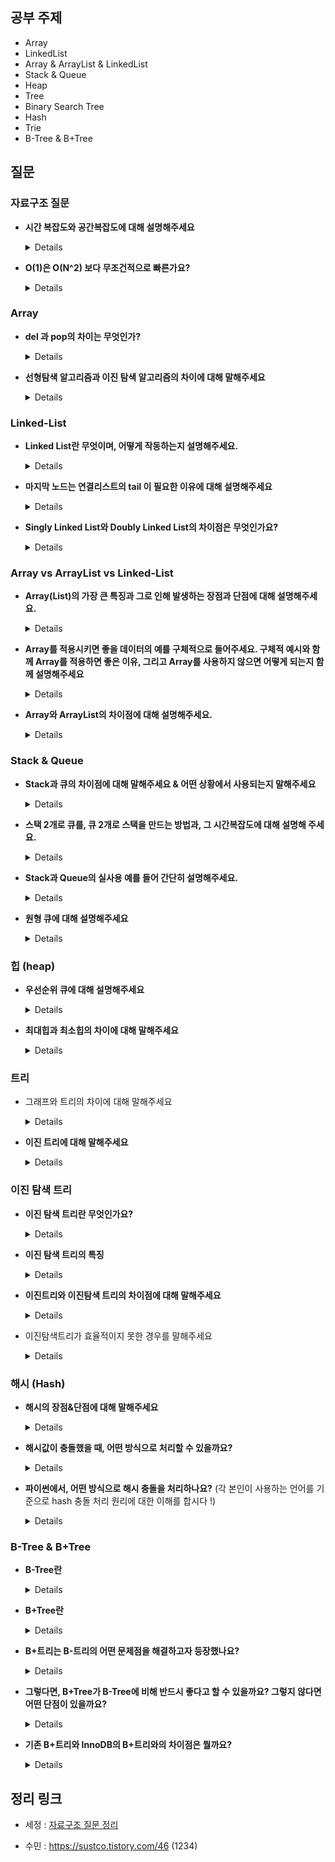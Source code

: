 ## 공부 주제
- Array
- LinkedList
- Array & ArrayList & LinkedList
- Stack & Queue
- Heap
- Tree
- Binary Search Tree
- Hash
- Trie
- B-Tree & B+Tree

## 질문 

### 자료구조 질문

- **시간 복잡도와 공간복잡도에 대해 설명해주세요**

    <details>
    - 시간 복잡도 : 문제의 크기와 이를 해결하는 데 걸리는 시간 사이의 관계
    - 공간 복잡도 : 문제의 크기와 이를 해결하는 데 필요한 메모리 공간 사이의 관계
    </details>


- **O(1)은 O(N^2) 보다 무조건적으로 빠른가요?**

    <details>
    - O(1) : 입력 크기에 관계없이 일정한 실행시간을 가지는 알고리즘
        - 일정 시간을 가져, 안정적인 성능을 가지느다.
    - O(n^2) : 입력 크기의 제곱에 비례하는 실행시간을 가지는 알고리즘
    - 입력크기가 매우 작을 때에는 O(n^2)가 O(1) 보다 빠를 수 있지만, 일반적으로 O(1)이 더 빠르다.
    </details>

### Array

- **del 과 pop의 차이는 무엇인가?**

    <details>
    - del과 pop은 지우고자 하는 리스트의 인덱스를 받아서 지우는 방식
    - pop은 지워진 <인덱스의 값>을 반환하지만,
    - del은 반환하지 않는다.
    - 이 차이 때문에 미세하게 del이 pop 보다 수행속도가 더 빠르다.
    - remove와 동일하게 pop과 del은 특정 인덱스를 삭제한 다음 리스트를 재조정 한다.
    - del이 가장 빠르고, pop과 remove는 비슷한 수행시간을 갖는다.
    </details>

- **선형탐색 알고리즘과 이진 탐색 알고리즘의 차이에 대해 말해주세요**

    <details>
    - 선형 탐색 알고리즘 (Linear Search)
        - 리스트의 길이에 비례하는 시간 소요 : `O(n)`
        - 최악의 경우 : 모든 원소를 다 비교해야 한다
    - 이진 탐색 알고리즘 (Binary Serach)
        - 탐색하려는 리스트가 이미 정렬되어 있는 경우에만 적용 가능
        - 크기 순으로 정렬되어 있다는 성질을 이용
        - 한 번 비교가 일어날 때마다 리스트를 반씩 줄임
        - `O(logn)`
    </details>

### Linked-List

- **Linked List란 무엇이며, 어떻게 작동하는지 설명해주세요.**

    <details>
    - 구성 요소(Node)
        - data
        - Link (next)
    - 데이터의 모음을 저장하는 자료구조 중 하나
    - 각각의 데이터는 노드라고 불리는 객체로 표현되며, 이 노드는 데이터를 저장하는 데이터 필드와 다음 노드를 가리키는 포인터 필드로 구성
    - 이러한 방식으로 노드들이 연결된 구조를 가지고 있으며, 이 노드는 순서대로 나열
        - 첫번째 노드는 연결리스트의 head
        - 마지막 노드는 연결리스트의 tail
        - 중간에 새로운 노드를 삽입하거나, 노드를 삭제하거나, 검색하는 연산
    - Linked List의 장점
        - 삽입 삭제가 O(1)의 시간복잡도로 가능
    - 단점
        - 데이터를 검색하거나 특정 위치에 있는 데이터를 가져오는 데 O(n)의 시간복잡도가 필요하다
        - 데이터의 주소를 저장하므로, 배열보다 많은 메모리를 사용할 수 있다.
    </details>

- **마지막 노드는 연결리스트의 tail 이 필요한 이유에 대해 설명해주세요**

    <details>
    뒤에 삽입이 필요한다 할 때 앞에서부터 탐색하는 것 보다 tail에 하나를 더 붙이는게 효율적
    </details>

- **Singly Linked List와 Doubly Linked List의 차이점은 무엇인가요?**
  
    <details>
    - Doubly Linked-List
        - Singly Linked - List
            - 각 노드가 다음 노드를 가리키는 포인터 필드 하나만 가지고 있는 구조
            - 각 노드는 다음 노드에 대한 정보만 가지고 있으며, 이전 노드에 대한 정보는 가지고 있지 않다.
            - 각 노드는 다음 노드를 참조하여, 순서대로 연결된 구조를 가진다.
        - 각 노드가 이전 노드와 다음 노드를 모두 가리키는 포인터 필드 두개를 가지고 있는 구조
        - 각 노드는 이전 노드와 다음 노드에 대한 정보를 모두 가지고 있으며, 이전 노드와 다음 노드 모두에 대한 연결이 존재
    </details>

### Array vs ArrayList vs Linked-List

- **Array(List)의 가장 큰 특징과 그로 인해 발생하는 장점과 단점에 대해 설명해주세요.**

  <details>
  Array의 가장 큰 특징은 순차적으로 데이터를 저장한다는 점입니다.
  데이터에 순서가 있기 때문에 0부터 시작하는 index가 존재하며, index를 사용해 특정 요소를 찾고 조작이 가능하다는 것이 Array의 장점입니다.
  순차적으로 존재하는 데이터의 중간에 요소가 삽입되거나 삭제되는 경우 그 뒤의 모든 요소들을 한 칸씩 뒤로 밀거나 당겨줘야 하는 단점도 있습니다.
  이러한 이유로 Array는 정보가 자주 삭제되거나 추가되는 데이터를 담기에는 적절치 않습니다.
  </details>

- **Array를 적용시키면 좋을 데이터의 예를 구체적으로 들어주세요. 구체적 예시와 함께 Array를 적용하면 좋은 이유, 그리고 Array를 사용하지 않으면 어떻게 되는지 함께 설명해주세요**

  <details>
  Array를 적용시키면 좋은 예로 주식 차트가 있습니다.
  주식 차트에 대한 데이터는 요소가 중간에 새롭게 추가되거나 삭제되는 정보가 아니며, 날짜별로 주식 가격이 차례대로 저장되어야 하는 데이터입니다.
  즉, 순서가 굉장히 중요한 데이터이므로 Array 같이 순서를 보장해주는 자료구조를 사용하는 것이 좋습니다.
  Array를 사용하지 않고 순서가 없는 자료 구조를 사용하는 경우에는 날짜별 주식 가격을 확인하기 어려우며 매번 전체 자료를 읽어 들이고 비교해야 하는 번거로움이 발생합니다.
  </details>

- **Array와 ArrayList의 차이점에 대해 설명해주세요.**

  <details>
  Array는 크기가 고정적이고, ArrayList는 크기가 가변적입니다.
  Array는 초기화 시 메모리에 할당되어 ArrayList보다 속도가 빠르고,
  ArrayList는 데이터 추가 및 삭제 시 메모리를 재할당하기 때문에 속도가 Array보다 느립니다.</details>


  


### Stack & Queue

- **Stack과 큐의 차이점에 대해 말해주세요 & 어떤 상황에서 사용되는지 말해주세요**
  
    <details>
    - 스택
        - 자료를 선형적으로 저장하는 자료구조
        - 마지막에 삽입된 자료가 가장 먼저 꺼내진다.
        - 수식 계산, 함수 호출, 브라우저의 뒤로 가기
    - 큐
        - 자료를 일렬로 저장하는 자료 구조
        - 처음에 삽입된 자료가 가장 먼저 꺼내지는 FIFO
        - 대기열 처리, 너비우선탐색, 캐시</details>

    
  
  
- **스택 2개로 큐를, 큐 2개로 스택을 만드는 방법과, 그 시간복잡도에 대해 설명해 주세요.**

    <details>
    - 스택 2개로 큐
        - 하나의 스택은 데이터를 저장하기 위한 스택
        - 다른 하나의 스택은 역순으로 데이터를 저장하기 위한 스택
        - 데이터를 삽입하기 위해서는 먼저 데이터를 역순으로 저장하는 스택에 데이터를 삽입하고, 그 다음 데이터를 저장하는 스택에서 데이터를 삽입
        - 데이터를 삭제하기 위해서는 역순으로 저장된 스택에서 데이터를 팝하면 큐에서 가장 오래된 데이터를 삭제할 수 있습니다.
    - 큐 2개로 스택
        - 데이터를 삽입할 때는 하나의 큐에 데이터를 삽입
        - 데이터를 삭제할 때는 다른 큐로 모든 데이터를 이동시키면서
        - 가장 마지막에 삽입된 데이터를 제거
    </details>

- **Stack과 Queue의 실사용 예를 들어 간단히 설명해주세요.**

    <details>
    Stack - 자바의 Stack 메모리 영역
    지역변수와 매개변수 데이터 값이 저장되는 공간이며, 메소드 호출시 메모리에 할당되고 종료되면 메모리가 해제되며,
    LIFO(Last In First Out)구조를 가집니다.
    <br><br>
    Queue - OS의 스케쥴러
    자원의 할당과 회수를 하는 스케쥴러 역할을 큐가 할 수 있습니다.
    메모리에 적재된 다수의 프로세스 중 어떤 프로세스에게 자원을 할당할 것인가 그 순서를 결정하는 것이 자원의 효율적인 사용에 있고,
    가장 단순한 형태의 스케쥴링 정책이 선입선처리(First Com First Served) 즉, 큐라고 볼 수 있습니다.
    </details>
    
- **원형 큐에 대해 설명해주세요**

    <details>
    - 큐에 빈 메모리가 남아 있어도, 꽉 차있는 것으로 판단할 수 있다.
    - 논리적으로 배열의 처음과 끝이 연결되어 있는 것으로 간주함
    - 공백, 포화 상태를 구분하기 위해 자리 하나를 항상 비워둔다.
    </details>


### 힙 (heap)

- **우선순위 큐에 대해 설명해주세요**

    <details>
    - 큐는 먼저 들어오는 데이터가 먼저 나가는 FIFO형식의 자료구조
    - 우선순위 큐는 먼저 들어오는 데이터가 아니라, 우선순위가 높은 데이터가 먼저 나가는 형태의 자료구조
        - 힙을 이용하여 구현
    </details>

- **최대힙과 최소힙의 차이에 대해 말해주세요**
  
    <details>
    - 최대힙 : 부모 노드의 키 값이 자식 노드의 키 값보다 크거나 같은 완전 이진 트리
    - 최소힙 : 부모 노드의 키 값이 자식 노드의 키 값보다 작거나 같은 완전 이진 트리
    </details>


### 트리

- 그래프와 트리의 차이에 대해 말해주세요

    <details>
    - 그래프
        - 방향성 : 방향 그래프 혹은 무방향 그래프
        - 순환성 : 순환 및 비순환
        - 루트 노드 존재 여부 : 루트 노드가 없음
        - 노드 간 관계성 : 부모와 자식 관계 없음
        - 모델의 종류 : 네트워크 모델
    - 트리
        - 방향성 : 방향그래프
        - 순환성 : 비순환
        - 루트 노드 존재 여부 : 루트 노드가 존재
        - 노드 간 관계성 : 부모와 자식 관계
        - 모델의 종류 : 계층 모델
      </details>

- **이진 트리에 대해 말해주세요**

    <details>
    - 모든 노드의 차수가 2 이하인 트리
    - 재귀적으로 정의할 수 있다.
    - 루트노드 + 왼쪽 서브트리 + 오른쪽 서브트리
    </details>


### 이진 탐색 트리

- **이진 탐색 트리란 무엇인가요?**

    <details>
    - 이진탐색 : **탐색에 소요되는 시간복잡도는 O(logN)**, but 삽입,삭제가 불가능
    - 연결리스트 : **삽입, 삭제의 시간복잡도는 O(1)**, but 탐색하는 시간복잡도가 O(N)
    - 이 두가지를 합하여 장점을 모두 얻는 것이 **'이진탐색트리'**
    - 즉, 효율적인 탐색 능력을 가지고, 자료의 삽입 삭제도 가능하게 만들자
    </details>

- **이진 탐색 트리의 특징**

    <details>
    - 각 노드의 자식이 2개 이하
    - 각 노드의 왼쪽 자식은 부모보다 작고, 오른쪽 자식은 부모보다 큼
    - 중복된 노드가 없어야 함
    </details>

- **이진트리와 이진탐색 트리의 차이점에 대해 말해주세요**

    <details>
    - 이진탐색 트리
        - 왼쪽 자식 노드의 값은 현재 노드의 값보다 작습니다.
        - 오른쪽 자식 노드의 값은 현재 노드의 값보다 큽니다.
    - 이진탐색트리는 데이터를 정렬된 상태로 저장하기 위해 사용되는 자료구조
    - 이진트리와 이진탐색트리의 가장 큰 차이점은 노드들의 정렬 여부
    - 이진탐색트리는 모든 노드가 정렬되어 있기 때문에 검색과 삽입, 삭제 연산이 빠르게 수행될 수 있습니다
    - 이진트리는 정렬되어 있지 않기 때문에 검색 연산의 경우 모든 노드를 탐색해야 하는 최악의 경우(O(N))가 발생할 수 있습니다.
    </details>

- 이진탐색트리가 효율적이지 못한 경우를 말해주세요
  
    <details>
    한쪽으로 치우쳐진 균형이 이루어지지 않은 이진탐색 트리 -> 선형 탐색과 동등한 복잡도를 가진 경우
    - O(n)
    - 그러면 이진탐색트리를 사용할 이유가 있을까?
      - 이를 바로잡기 위해
      - AVL Tree, RedBlack Tree
        </details>


### 해시 (Hash)

- **해시의 장점&단점에 대해 말해주세요**

    <details>
    - 해시테이블은 key-value가 1:1로 매핑되어 있기 때문에 삽입, 삭제, 검색의 과정에서 모두 평균적으로O(1)의 시간복잡도를 가지고 있다.
    - 단점
        - 해시 충돌이 발생
        - 순서/관계가 있는 배열에는 어울리지 않는다.
        - 공간 효율성이 떨어진다.
    </details>

- **해시값이 충돌했을 때, 어떤 방식으로 처리할 수 있을까요?**

    <details>
    1. **체이닝** : 연결리스트로 노드를 계속 추가해나가는 방식 (제한 없이 계속 연결 가능, but 메모리 문제)
    2. **Open Addressing** : 해시 함수로 얻은 주소가 아닌 다른 주소에 데이터를 저장할 수 있도록 허용 (해당 키 값에 저장되어있으면 다음 주소에 저장)
    3. **선형 탐사** : 정해진 고정 폭으로 옮겨 해시값의 중복을 피함
    4. **제곱 탐사** : 정해진 고정 폭을 제곱수로 옮겨 해시값의 중복을 피함
    </details>

- **파이썬에서, 어떤 방식으로 해시 충돌을 처리하나요?** (각 본인이 사용하는 언어를 기준으로 hash 충돌 처리 원리에 대한 이해를 합시다 !)
  
    <details>
    파이썬의 딕셔너리(dict) 타입은 내부적으로 해시 테이블을 사용하며, 이를 통해 매우 빠른 검색과 삽입을 제공합니다. 하지만, 해시 충돌이 발생하면 체이닝을 통해 해결하므로, 최악의 경우에는 검색 및 삽입이 O(n)의 시간복잡도를 가질 수 있습니다. 그러나 대부분의 경우에는 충돌이 거의 발생하지 않기 때문에, 딕셔너리 타입은 매우 높은 성능을 보입니다.

    출처 : GPT (불확실할 수 있으니 개인이 더 공부해보기)
    </details>


### B-Tree & B+Tree

- **B-Tree란**

    <details>
    - 이진 트리를 확장해서 많은 자식을 갖을 수 있는 균형 트리
    - key들이 항상 오름차순으로 정렬되어 구성
    - Branch와 Leaf 노드가 key와 data를 저장
    </details>

- **B+Tree란**

    <details>
    - B트리를 확장해서 데이터의 빠른 접근을 위한 인덱스 역할만 하는 비단말 노드를 추가한 트리(리프들이 연결되어 있음)
    - Branch 노드는 key만 저장-하나의 노드에 더 많은 key를 담을 수 있게 되므로 트리의 높이가 B 트리에 비해 더 낮아진다.(cache hit를 높임)
    - Leaf 노드는 Key와 Data를 저장하고 Linked List로 연결되어 있음(검색에 유용)
    </details>

- **B+트리는 B-트리의 어떤 문제점을 해결하고자 등장했나요?**
  
    <details>
    B-트리의 순회작업에 대한 문제점. <br>풀 스캔 시 B트리는 모든 노드를 확인해야하지만, B+ 트리의 경우 리프노드에 연결된 연결리스트로 선형 탐색이 가능하다.
    </details>
    
- **그렇다면, B+Tree가 B-Tree에 비해 반드시 좋다고 할 수 있을까요? 그렇지 않다면 어떤 단점이 있을까요?**
  
    <details>
    B Tree의 경우 best case에는 루트에서 끝날수 있지만, B+Tree의 경우 무조건 leaf노드까지 가야한다.
    </details>
    
-  **기존 B+트리와 InnoDB의 B+트리와의 차이점은 뭘까요?**

    <details>
    기존 B+트리는 리프노드가 SingleLinkedList이지만, InnoDB의 리프노드는 DoubleLinkedList있고 자식노드로는 SingbleLinkedList로 연결되어있다. 등등
    </details>

    

## 정리 링크

* 세정 : [자료구조 질문 정리](https://evening-november-9ec.notion.site/15-8188fa8e3aff49ca9ce02158b30dc946)

* 수민 : https://sustco.tistory.com/46 (1234)